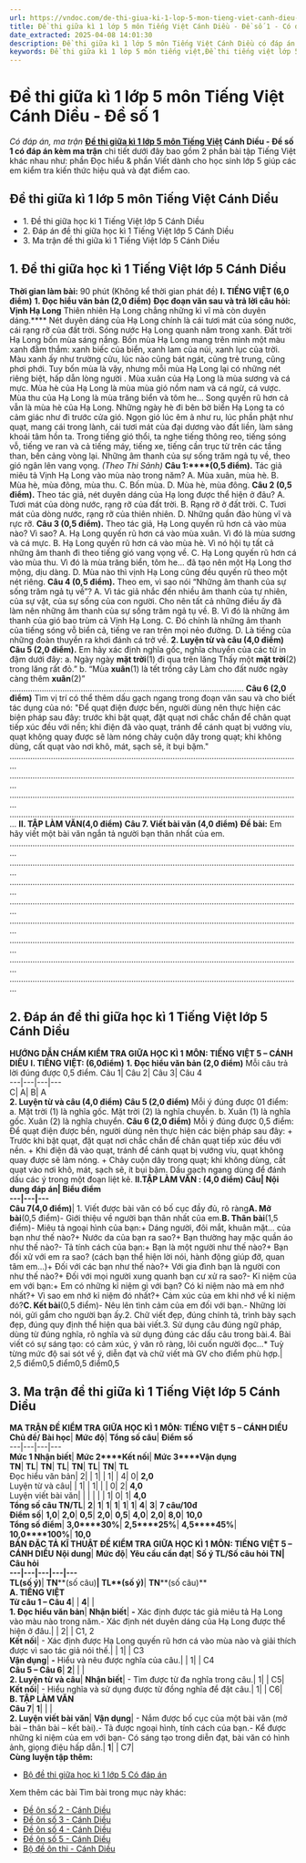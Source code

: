 ```yaml
---
url: https://vndoc.com/de-thi-giua-ki-1-lop-5-mon-tieng-viet-canh-dieu-de-so-1-328875
title: Đề thi giữa kì 1 lớp 5 môn Tiếng Việt Cánh Diều - Đề số 1 - Có đáp án, ma trận - VnDoc.com
date_extracted: 2025-04-08 14:01:30
description: Đề thi giữa kì 1 lớp 5 môn Tiếng Việt Cánh Diều có đáp án nhằm giúp các em học sinh ôn tập, chuẩn bị bài kiểm tra giữa học kì sắp tới đạt kết quả cao.
keywords: Đề thi giữa kì 1 lớp 5 môn tiếng việt,Đề thi tiếng việt lớp 5 Giữa kì 1,đề thi giữa kì 1 tiếng việt 5,Đề kiểm tra giữa kì 1 tiếng việt 5,Đề thi giữa kì 1 môn tiếng việt lớp 5,Đề thi giữa kì 1 tiếng việt 5 có đáp án,đề thi giữa kì 1 tiếng việt lớp 5,Đề kiểm tra giữa kì 1 lớp 5 môn Tiếng Việt Cánh Diều,Đề thi giữa kì 1 tiếng việt lớp 5 nâng cao,Đề thi tiếng việt giữa học kì 1 lớp 5,Đề thi giữa kì 1 lớp 5 môn Tiếng Việt Cánh Diều,de thi tiếng việt lớp 5 giữa học kì 1
---
```


# Đề thi giữa kì 1 lớp 5 môn Tiếng Việt Cánh Diều - Đề số 1
 _Có đáp án, ma trận_
**[Đề thi giữa kì 1 lớp 5 môn Tiếng Việt](<https://vndoc.com/de-thi-giua-ki-1-lop-5-mon-tieng-viet>) Cánh Diều - Đề số 1 có đáp án kèm ma trận** chi tiết dưới đây bao gồm 2 phần bài tập Tiếng Việt khác nhau như: phần Đọc hiểu & phần Viết dành cho học sinh lớp 5 giúp các em kiểm tra kiến thức hiệu quả và đạt điểm cao.
## Đề thi giữa kì 1 lớp 5 môn Tiếng Việt Cánh Diều
  * 1\. Đề thi giữa học kì 1 Tiếng Việt lớp 5 Cánh Diều
  * 2\. Đáp án đề thi giữa học kì 1 Tiếng Việt lớp 5 Cánh Diều
  * 3\. Ma trận đề thi giữa kì 1 Tiếng Việt lớp 5 Cánh Diều

## 1\. Đề thi giữa học kì 1 Tiếng Việt lớp 5 Cánh Diều
**Thời gian làm bài:** 90 phút \(Không kể thời gian phát đề\)
**I. TIẾNG VIỆT \(6,0 điểm\)**
**1\. Đọc hiểu văn bản \(2,0 điểm\)**
**Đọc đoạn văn sau và trả lời câu hỏi:**
**Vịnh Hạ Long**
Thiên nhiên Hạ Long chẳng những kì vĩ mà còn duyên dáng.**** Nét duyên dáng của Hạ Long chính là cái tươi mát của sóng nước, cái rạng rỡ của đất trời. Sóng nước Hạ Long quanh năm trong xanh. Đất trời Hạ Long bốn mùa sáng nắng. Bốn mùa Hạ Long mang trên mình một màu xanh đằm thắm: xanh biếc của biển, xanh lam của núi, xanh lục của trời. Màu xanh ấy như trường cửu, lúc nào cũng bát ngát, cũng trẻ trung, cũng phơi phới.
Tuy bốn mùa là vậy, nhưng mỗi mùa Hạ Long lại có những nét riêng biệt, hấp dẫn lòng người . Mùa xuân của Hạ Long là mùa sương và cá mực. Mùa hè của Hạ Long là mùa mùa gió nồm nam và cá ngừ, cá vược. Mùa thu của Hạ Long là mùa trăng biển và tôm he… Song quyến rũ hơn cả vẫn là mùa hè của Hạ Long. Những ngày hè đi bên bờ biển Hạ Long ta có cảm giác như đi trước cửa gió. Ngọn gió lúc êm ả như ru, lúc phần phật như quạt, mang cái trong lành, cái tươi mát của đại dương vào đất liền, làm sảng khoái tâm hồn ta. Trong tiếng gió thổi, ta nghe tiếng thông reo, tiếng sóng vỗ, tiếng ve ran và cả tiếng máy, tiếng xe, tiếng cần trục từ trên các tầng than, bến cảng vòng lại. Những âm thanh của sự sống trăm ngả tụ về, theo gió ngân lên vang vọng.
_\(Theo Thi Sảnh\)_
**Câu 1:****\(0,5 điểm\).** Tác giả miêu tả Vịnh Hạ Long vào mùa nào trong năm?
A. Mùa xuân, mùa hè.
B. Mùa hè, mùa đông, mùa thu.
C. Bốn mùa.
D. Mùa hè, mùa đông.
**Câu 2 \(0,5 điểm\).** Theo tác giả, nét duyên dáng của Hạ long được thể hiện ở đâu?
A. Tươi mát của dòng nước, rạng rỡ của đất trời.
B. Rạng rỡ ở đất trời.
C. Tươi mát của dòng nước, rạng rỡ của thiên nhiên.
D. Những quần đảo hùng vĩ và rực rỡ.
**Câu 3 \(0,5 điểm\).** Theo tác giả, Hạ Long quyến rũ hơn cả vào mùa nào? Vì sao?
A. Hạ Long quyến rũ hơn cá vào mùa xuân. Vì đó là mùa sương và cá mực.
B. Hạ Long quyến rũ hơn cá vào mùa hè. Vì nó hội tụ tất cả những âm thanh đi theo tiếng gió vang vọng về.
C. Hạ Long quyến rũ hơn cá vào mùa thu. Vì đó là mùa trăng biển, tôm he… đã tạo nên một Hạ Long thơ mộng, dịu dàng.
D. Mùa nào thì vịnh Hạ Long cũng đều quyến rũ theo một nét riêng.
**Câu 4 \(0,5 điểm\).** Theo em, vì sao nói “Những âm thanh của sự sống trăm ngả tụ về”?
A. Vì tác giả nhắc đến nhiều âm thanh của tự nhiên, của sự vật, của sự sống của con người. Cho nên tất cả những điều ấy đã làm nên những âm thanh của sự sống trăm ngả tụ về.
B. Vì đó là những âm thanh của gió bao trùm cả Vịnh Hạ Long.
C. Đó chính là những âm thanh của tiếng sóng vỗ biển cả, tiếng ve ran trên mọi nẻo đường.
D. Là tiếng của những đoàn thuyền ra khơi đánh cá trở về.
**2\. Luyện từ và câu \(4,0 điểm\)**
**Câu 5 \(2,0 điểm\).** Em hãy xác định nghĩa gốc, nghĩa chuyển của các từ in đậm dưới đây:
a. Ngày ngày **mặt trời**\(1\) đi qua trên lăng
Thấy một **mặt trời**\(2\) trong lăng rất đỏ.”
b. “Mùa **xuân**\(1\) là tết trồng cây
Làm cho đất nước ngày càng thêm **xuân**\(2\)”
…………………………………………………………………………………………
**Câu 6 \(2,0 điểm\)** Tìm vị trí có thể thêm dấu gạch ngang trong đoạn văn sau và cho biết tác dụng của nó:
"Để quạt điện được bền, người dùng nên thực hiện các biện pháp sau đây: trước khi bật quạt, đặt quạt nơi chắc chắn để chân quạt tiếp xúc đều với nền; khi điện đã vào quạt, tránh để cánh quạt bị vướng víu, quạt không quay được sẽ làm nóng chảy cuộn dây trong quạt; khi không dùng, cất quạt vào nơi khô, mát, sạch sẽ, ít bụi bặm."
………………………………………………………………………………………….........................
………………………………………………………………………………………….........................
………………………………………………………………………………………….........................
………………………………………………………………………………………….........................
**II. TẬP LÀM VĂN\(4,0 điểm\)**
**Câu 7. Viết bài văn \(4,0 điểm\)**
**Đề bài:** Em hãy viết một bài văn ngắn tả người bạn thân nhất của em.
………………………………………………………………………………………….........................
………………………………………………………………………………………….........................
………………………………………………………………………………………….........................
………………………………………………………………………………………….........................
………………………………………………………………………………………….........................
………………………………………………………………………………………….........................
………………………………………………………………………………………….........................
………………………………………………………………………………………….........................
## 2\. Đáp án đề thi giữa học kì 1 Tiếng Việt lớp 5 Cánh Diều
**HƯỚNG DẪN CHẤM KIỂM TRA GIỮA HỌC KÌ 1**
**MÔN: TIẾNG VIỆT 5 – CÁNH DIỀU**
**I. TIẾNG VIỆT: \(6,0điểm\)**
**1\. Đọc hiểu văn bản \(2,0 điểm\)**
Mỗi câu trả lời đúng được 0,5 điểm.
Câu 1| Câu 2| Câu 3| Câu 4  
---|---|---|---  
C| A| B| A  
**2\. Luyện từ và câu \(4,0 điểm\)**
**Câu 5 \(2,0 điểm\)** Mỗi ý đúng được 01 điểm:
a. Mặt trời \(1\) là nghĩa gốc.
Mặt trời \(2\) là nghĩa chuyển.
b. Xuân \(1\) là nghĩa gốc.
Xuân \(2\) là nghĩa chuyển.
**Câu 6 \(2,0 điểm\)** Mỗi ý đúng được 0,5 điểm:
Để quạt điện được bền, người dùng nên thực hiện các biện pháp sau đây:
\+ Trước khi bật quạt, đặt quạt nơi chắc chắn để chân quạt tiếp xúc đều với nền.
\+ Khi điện đã vào quạt, tránh để cánh quạt bị vướng víu, quạt không quay được sẽ làm nóng.
\+ Chảy cuộn dây trong quạt; khi không dùng, cất quạt vào nơi khô, mát, sạch sẽ, ít bụi bặm.
Dấu gạch ngang dùng để đánh dấu các ý trong một đoạn liệt kê.
**II.****TẬP LÀM VĂN** : **\(4,0 điểm\)**
**Câu**| **Nội dung đáp án**| **Biểu điểm**  
---|---|---  
**Câu 7****\(4,0 điểm\)**|  1\. Viết được bài văn có bố cục đầy đủ, rõ ràng**A. Mở bài**\(0,5 điểm\)\- Giới thiệu về người bạn thân nhất của em.**B. Thân bài**\(1,5 điểm\)\- Miêu tả ngoại hình của bạn:\+ Dáng người, đôi mắt, khuân mặt… của bạn như thế nào?\+ Nước da của bạn ra sao?\+ Bạn thường hay mặc quần áo như thế nào?\- Tả tính cách của bạn:\+ Bạn là một người như thế nào?\+ Bạn đối xử với em ra sao? \(cách bạn thể hiện lời nói, hành động giúp đỡ, quan tâm em…\)\+ Đối với các bạn như thế nào?\+ Với gia đình bạn là người con như thế nào?\+ Đối với mọi người xung quanh bạn cư xử ra sao?\- Kỉ niệm của em với bạn:\+ Em có những kỉ niệm gì với bạn? Có kỉ niệm nào mà em nhớ nhất?\+ Vì sao em nhớ kỉ niệm đó nhất?\+ Cảm xúc của em khi nhớ về kỉ niệm đó?**C. Kết bài**\(0,5 điểm\)\- Nêu lên tình cảm của em đối với bạn.\- Những lời nói, gửi gắm cho người bạn ấy.2\. Chữ viết đẹp, đúng chính tả, trình bày sạch đẹp, đúng quy định thể hiện qua bài viết.3\. Sử dụng câu đúng ngữ pháp, dùng từ đúng nghĩa, rõ nghĩa và sử dụng đúng các dấu câu trong bài.4\. Bài viết có sự sáng tạo: có cảm xúc, ý văn rõ ràng, lôi cuốn người đọc…\* Tuỳ từng mức độ sai sót về ý, diễn đạt và chữ viết mà GV cho điểm phù hợp.| 2,5 điểm0,5 điểm0,5 điểm0,5  
## 3\. Ma trận đề thi giữa kì 1 Tiếng Việt lớp 5 Cánh Diều
**MA TRẬN ĐỀ KIỂM TRA GIỮA HỌC KÌ 1**
**MÔN: TIẾNG VIỆT 5 – CÁNH DIỀU**
**Chủ đề/ Bài học**| **Mức độ**| **Tổng số câu**| **Điểm số**  
---|---|---|---  
**Mức 1 Nhận biết**| **Mức 2****Kết nối**| **Mức 3****Vận dụng**  
**TN**| **TL**| **TN**| **TL**| **TN**| **TL**| **TN**| **TL**  
Đọc hiểu văn bản| 2| | 1| | 1| | 4| 0| **2,0**  
Luyện từ và câu| | 1| | 1| | | 0| 2| **4,0**  
Luyện viết bài văn| | | | | | 1| 0| 1| **4,0**  
**Tổng số câu TN/TL**| **2**| **1**| **1**| **1**| **1**| **1**| **4**| **3**| **7 câu/10đ**  
**Điểm số**| **1,0**| **2,0**| **0,5**| **2,0**| **0,5**| **4,0**| **2,0**| **8,0**| **10,0**  
**Tổng số điểm**| **3,0****30%**| **2,5****25%**| **4,5****45%**| **10,0****100%**| **10,0**  
**BẢN ĐẶC TẢ KĨ THUẬT ĐỀ KIỂM TRA GIỮA HỌC KÌ 1**
**MÔN: TIẾNG VIỆT 5 – CÁNH DIỀU**
**Nội dung**| **Mức độ**| **Yêu cầu cần đạt**| **Số ý TL/****Số câu hỏi TN**| **Câu hỏi**  
---|---|---|---|---  
**TL****\(số ý\)**| **TN****\(số câu\)**| **TL****\(số ý\)**| **TN****\(số câu\)**  
**A. TIẾNG VIỆT**  
**Từ câu 1 – Câu 4**| | **4**| |   
**1\. Đọc hiểu văn bản**| **Nhận biết**| **-** Xác định được tác giả miêu tả Hạ Long vào màu nào trong năm.\- Xác định nét duyên dáng của Hạ Long được thể hiện ở đâu.| | 2| | C1, 2  
**Kết nối**|  \- Xác định được Hạ Long quyến rũ hơn cá vào mùa nào và giải thích được vì sao tác giả nói thế.| | 1| | C3  
**Vận dụng**| **-** Hiểu và nêu được nghĩa của câu.| | 1| | C4  
**Câu 5 – Câu 6**| **2**| | |   
**2\. Luyện từ và câu**| **Nhận biết**|  \- Tìm được từ đa nghĩa trong câu.| 1| | C5|   
**Kết nối**|  \- Hiểu nghĩa và sử dụng được từ đồng nghĩa để đặt câu.| 1| | C6|   
**B. TẬP LÀM VĂN**  
**Câu 7**| **1**| | |   
**2\. Luyện viết bài văn**| **Vận dụng**|  \- Nắm được bố cục của một bài văn \(mở bài – thân bài – kết bài\).\- Tả được ngoại hình, tính cách của bạn.\- Kể được những kỉ niệm của em với bạn\- Có sáng tạo trong diễn đạt, bài văn có hình ảnh, giọng điệu hấp dẫn.| **1**| |  C7|   
**Cùng luyện tập thêm:**
  * [Bộ đề thi giữa học kì 1 lớp 5 Có đáp án](<https://vndoc.com/bo-de-thi-giua-hoc-ki-1-lop-5-nam-2020-2021-206745> "Bộ đề thi giữa học kì 1 lớp 5 năm 2023 - 2024 Có đáp án")

Xem thêm các bài Tìm bài trong mục này khác:
  * [Đề ôn số 2 - Cánh Diều](</de-thi-giua-ki-1-lop-5-mon-tieng-viet-canh-dieu-de-so-2-329233>)
  * [Đề ôn số 3 - Cánh Diều](</de-thi-giua-ki-1-lop-5-mon-tieng-viet-canh-dieu-de-so-3-329234>)
  * [Đề ôn số 4 - Cánh Diều](</de-thi-giua-ki-1-lop-5-mon-tieng-viet-canh-dieu-de-so-4-329236>)
  * [Đề ôn số 5 - Cánh Diều](</de-thi-giua-ki-1-lop-5-mon-tieng-viet-canh-dieu-de-so-5-329244>)
  * [Bộ đề ôn thi - Cánh Diều](</bo-de-thi-giua-ki-1-lop-5-mon-tieng-viet-canh-dieu-329255>)

